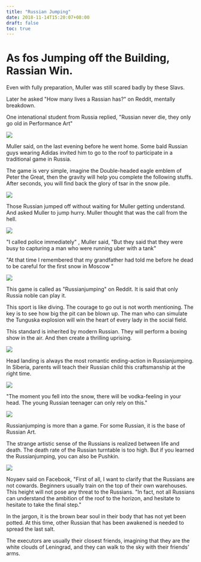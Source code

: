 ```yaml
---
title: "Russian Jumping"
date: 2018-11-14T15:20:07+08:00
draft: false
toc: true
---
```


# As fos Jumping off the Building, Rassian Win.

Even with fully preparation, Muller was still scared badly by these Slavs.

Later he asked "How many lives a Rassian has?" on Reddit, mentally breakdown.

One intenational student from Russia replied, "Russian never die, they only go old in Performance Art"

![](http://img.nga.178.com/attachments/mon_201811/18/-7Q5-hdrbZhT3cSm8-mk.jpg.medium.jpg)

Muller said, on the last evening before he went home. Some bald Russian guys wearing Adidas invited him to go to the roof to participate in a traditional game in Russia.

The game is very simple, imagine the Double-headed eagle emblem of Peter the Great, then the gravity will help you complete the following stuffs. After seconds, you will find back the glory of tsar in the snow pile.

![](http://img.nga.178.com/attachments/mon_201811/18/-7Q5-8phzXjZ56T1kS7y-5c.jpg.medium.jpg)

Those Russian jumped off without waiting for Muller getting understand. And asked Muller to jump hurry. Muller thought that was the call from the hell.

![](http://img.nga.178.com/attachments/mon_201811/18/-7Q5-2oppZ1iT1kS5k-36.jpg.medium.jpg)

"I called police immediately" , Muller said, "But they said that they were busy to capturing a man who were running uber with a tank"

"At that time I remembered that my grandfather had told me before he dead to be careful for the first snow in Moscow "

![](http://img.nga.178.com/attachments/mon_201811/18/-7Q5-64uiZ2fT3cSal-64.jpg.medium.jpg)

This game is called as "Russianjumping" on Reddit. It is said that only Russia noble can play it.

This sport is like diving. The courage to go out is not worth mentioning. The key is to see how big the pit can be blown up. The man who can simulate the Tunguska explosion will win the heart of every lady in the social field.

This standard is inherited by modern Russian. They will perform a boxing show in the air. And then create a thrilling uprising.

![](http://img.nga.178.com/attachments/mon_201811/18/-7Q5-idwiXkZ5kT1kS5e-9j.jpg.medium.jpg)

Head landing is always the most romantic ending-action in Russianjumping. In Siberia, parents will teach their Russian child this craftsmanship at the right time.

![](http://img.nga.178.com/attachments/mon_201811/18/-7Q5-jugzXdZ3kToS3m-3a.jpg.medium.jpg)

"The moment you fell into the snow, there will be vodka-feeling in your head. The young Russian teenager can only rely on this."

![](http://img.nga.178.com/attachments/mon_201811/18/-7Q5-igwbXdZ3oT3cSav-69.jpg.medium.jpg)

Russianjumping is more than a game. For some Russian, it is the base of Russian Art.

The strange artistic sense of the Russians is realized between life and death. The death rate of the Russian turntable is too high. But if you learned the Russianjumping, you can also be Pushkin.

![](http://img.nga.178.com/attachments/mon_201811/18/-7Q5-b3dsZ2dT1kS5k-36.jpg.medium.jpg)

Noyaev said on Facebook, "First of all, I want to clarify that the Russians are not cowards. Beginners usually train on the top of their own warehouses. This height will not pose any threat to the Russians. "In fact, not all Russians can understand the ambition of the roof to the horizon, and hesitate to hesitate to take the final step."

In the jargon, it is the brown bear soul in their body that has not yet been potted. At this time, other Russian that has been awakened is needed to spread the last salt.

The executors are usually their closest friends, imagining that they are the white clouds of Leningrad, and they can walk to the sky with their friends' arms.
